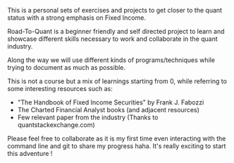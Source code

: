 This is a personal sets of exercises and projects to get closer to the quant status with a strong emphasis on Fixed Income. 

Road-To-Quant is a beginner friendly and self directed project to learn and showcase different skills necessary to work and collaborate in the quant industry.

Along the way we will use different kinds of programs/techniques while trying to document as much as possible.

This is not a course but a mix of learnings starting from 0, while referring to some interesting resources such as: 
- "The Handbook of Fixed Income Securities" by Frank J. Fabozzi
- The Charted Financial Analyst books (and adjacent resources)
- Few relevant paper from the industry (Thanks to quantstackexchange.com)

Please feel free to collaborate as it is my first time even interacting with the command line and git to share my progress haha. It's really exciting to start this adventure !
